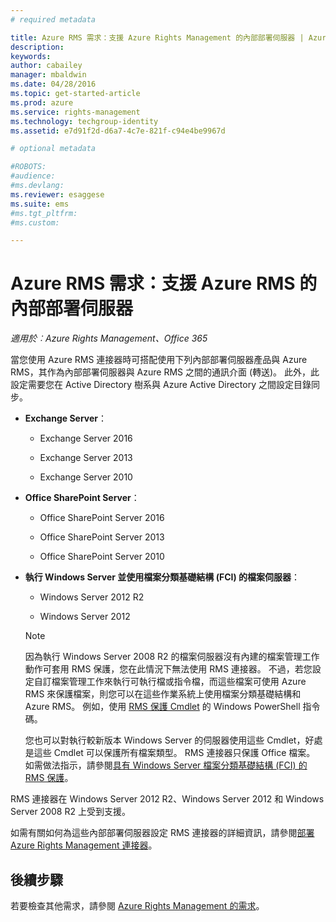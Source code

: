 ```yaml
---
# required metadata

title: Azure RMS 需求：支援 Azure Rights Management 的內部部署伺服器 | Azure RMS
description:
keywords:
author: cabailey
manager: mbaldwin
ms.date: 04/28/2016
ms.topic: get-started-article
ms.prod: azure
ms.service: rights-management
ms.technology: techgroup-identity
ms.assetid: e7d91f2d-d6a7-4c7e-821f-c94e4be9967d

# optional metadata

#ROBOTS:
#audience:
#ms.devlang:
ms.reviewer: esaggese
ms.suite: ems
#ms.tgt_pltfrm:
#ms.custom:

---
```



# Azure RMS 需求：支援 Azure RMS 的內部部署伺服器

*適用於︰Azure Rights Management、Office 365*

當您使用 Azure RMS 連接器時可搭配使用下列內部部署伺服器產品與 Azure RMS，其作為內部部署伺服器與 Azure RMS 之間的通訊介面 (轉送)。 此外，此設定需要您在 Active Directory 樹系與 Azure Active Directory 之間設定目錄同步。

-   **Exchange Server**：

    -   Exchange Server 2016

    -   Exchange Server 2013

    -   Exchange Server 2010

-   **Office SharePoint Server**：

    -   Office SharePoint Server 2016

    -   Office SharePoint Server 2013

    -   Office SharePoint Server 2010

-   **執行 Windows Server 並使用檔案分類基礎結構 (FCI) 的檔案伺服器**：

    -   Windows Server 2012 R2

    -   Windows Server 2012

    > [!NOTE]
    > 因為執行 Windows Server 2008 R2 的檔案伺服器沒有內建的檔案管理工作動作可套用 RMS 保護，您在此情況下無法使用 RMS 連接器。 不過，若您設定自訂檔案管理工作來執行可執行檔或指令檔，而這些檔案可使用 Azure RMS 來保護檔案，則您可以在這些作業系統上使用檔案分類基礎結構和 Azure RMS。 例如，使用 [RMS 保護 Cmdlet](https://msdn.microsoft.com/library/azure/mt433195.aspx) 的 Windows PowerShell 指令碼。
    > 
    > 您也可以對執行較新版本 Windows Server 的伺服器使用這些 Cmdlet，好處是這些 Cmdlet 可以保護所有檔案類型。 RMS 連接器只保護 Office 檔案。 如需做法指示，請參閱[具有 Windows Server 檔案分類基礎結構 (FCI) 的 RMS 保護](../rms-client/configure-fci.md)。

RMS 連接器在 Windows Server 2012 R2、Windows Server 2012 和 Windows Server 2008 R2 上受到支援。

如需有關如何為這些內部部署伺服器設定 RMS 連接器的詳細資訊，請參閱[部署 Azure Rights Management 連接器](../deploy-use/deploy-rms-connector.md)。

## 後續步驟
若要檢查其他需求，請參閱 [Azure Rights Management 的需求](requirements-azure-rms.md)。


<!--HONumber=May16_HO2-->


